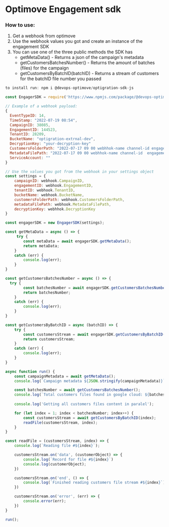 # Optimove Engagement sdk

### How to use:

1. Get a webhook from optimove
2. Use the webhook values you got and create an instance of the engagement SDK
3. You can use one of the three public methods the SDK has
    * getMetaData() - Returns a json of the campaign's metadata
    * getCustomersBatchesNumber() - Returns the amount of batches (files) for the campaign
    * getCustomersByBatchID(batchID) - Returns a stream of customers for the batchID file number you passed

```javascript
to install run: npm i @devops-optimove/optigration-sdk-js

const EngagerSDK = require('https://www.npmjs.com/package/@devops-optimove/optigration-sdk-js')

// Example of a webhook payload:
{
  EventTypeID: 14,
  TimeStamp: "2022-07-19 08:54",
  CampaignID: 38085,
  EngagementID: 144523,
  TenantID: 28209,
  BucketName: "optigration-extrnal-dev",
  DecryptionKey: "your-decryption-key"
  CustomersFolderPath: "2022-07-17 09 00 webhhok-name channel-id engagement-id/customers",
  MetadataFilePath: "2022-07-17 09 00 webhhok-name channel-id  engagement-id/metadata_engagement-id",
  ServiceAccount: ""
}

// Use the values you got from the webhook in your settings object
const settings = {    
    campaignID: webhook.CampaignID,
    engagementID: webhook.EngagementID,
    tenantID: webhook.TenantID,
    bucketName: webhook.BucketName,            
    customersFolderPath: webhook.CustomersFolderPath,
    metadataFilePath: webhook.MetadataFilePath,
    decryptionKey: webhhok.DecryptionKey
}

const engagerSDK = new EngagerSDK(settings);

const getMetaData = async () => {
     try {
        const metaData = await engagerSDK.getMetaData();
        return metaData;
    }
    catch (err) {
        console.log(err);
    }
}

const getCustomersBatchesNumber = async () => {
  try {        
        const batchesNumber = await engagerSDK.getCustomersBatchesNumber();     
        return batchesNumber;
    }
    catch (err) {
        console.log(err);
    }
}

const getCustomersByBatchID = async (batchID) => {
    try {        
        const customersStream = await engagerSDK.getCustomersByBatchID(batchID);
        return customersStream;
    }
    catch (err) {
        console.log(err);
    }
}

async function run() {
    const campaignMetadata = await getMetaData();
    console.log(`Campaign metadata ${JSON.stringify(campaignMetadata)}`)

    const batchesNumber = await getCustomersBatchesNumber();
    console.log(`Total customers files found in google cloud: ${batchesNumber}`);
    
    console.log('Getting all customers files content in paralel');

    for (let index = 1; index < batchesNumber; index++) {
        const customersStream = await getCustomersByBatchID(index);
        readFile(customersStream, index);
    }
}

const readFile = (customersStream, index) => {
    console.log(`Reading file #${index}`);

    customersStream.on('data', (customerObject) => {
        console.log(`Record for file #${index}`)
        console.log(customerObject);
    })

    customersStream.on('end', () => {
        console.log(`Finished reading customers file stream #${index}`);        
    }) 

    customersStream.on('error', (err) => {
        console.error(err);        
    }) 
}

run();
```